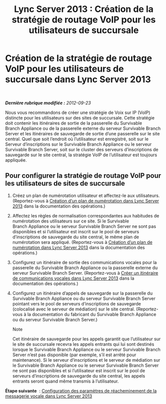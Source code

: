 ﻿---
title: 'Lync Server 2013 : Création de la stratégie de routage VoIP pour les utilisateurs de succursale'
TOCTitle: Création de la stratégie de routage VoIP pour les utilisateurs de succursale
ms:assetid: 10deca9f-f870-4a42-b25d-e4fc53108658
ms:mtpsurl: https://technet.microsoft.com/fr-fr/library/Gg398196(v=OCS.15)
ms:contentKeyID: 49296290
ms.date: 05/20/2016
mtps_version: v=OCS.15
ms.translationtype: HT
---

# Création de la stratégie de routage VoIP pour les utilisateurs de succursale dans Lync Server 2013

 

_**Dernière rubrique modifiée :** 2012-09-23_

Nous vous recommandons de créer une stratégie de Voix sur IP (VoIP) distincte pour les utilisateurs sur des sites de succursale. Cette stratégie doit contenir les itinéraires de sortie de la passerelle du Survivable Branch Appliance ou de la passerelle externe du serveur Survivable Branch Server et les itinéraires de sauvegarde de sortie d’une passerelle sur le site central. Quel que soit l’endroit où l’utilisateur est enregistré, soit sur le Serveur d’inscriptions sur le Survivable Branch Appliance ou le serveur Survivable Branch Server, soit sur le cluster des serveurs d’inscriptions de sauvegarde sur le site central, la stratégie VoIP de l’utilisateur est toujours appliquée.

## Pour configurer la stratégie de routage VoIP pour les utilisateurs de sites de succursale

1.  Créez un plan de numérotation utilisateur et affectez-le aux utilisateurs. (Reportez-vous à [Création d’un plan de numérotation dans Lync Server 2013](lync-server-2013-create-a-dial-plan.md) dans la documentation des opérations.)

2.  Affectez les règles de normalisation correspondantes aux habitudes de numérotation des utilisateurs sur ce site. Si le Survivable Branch Appliance ou le serveur Survivable Branch Server ne sont pas disponibles et si l’utilisateur est inscrit sur le pool de serveurs d’inscriptions de sauvegarde du site central, le même plan de numérotation sera appliqué. (Reportez-vous à [Création d’un plan de numérotation dans Lync Server 2013](lync-server-2013-create-a-dial-plan.md) dans la documentation des opérations.)

3.  Configurez un itinéraire de sortie des communications vocales pour la passerelle du Survivable Branch Appliance ou la passerelle externe du serveur Survivable Branch Server. (Reportez-vous à [Créer un itinéraire de communications vocales dans Lync Server 2013](lync-server-2013-create-a-voice-route.md) dans la documentation des opérations.)

4.  Configurez un itinéraire d’appels de sauvegarde sur la passerelle du Survivable Branch Appliance ou du serveur Survivable Branch Server pointant vers le pool de serveurs d’inscriptions de sauvegarde (colocalisé avec le serveur de médiation) sur le site central. (Reportez-vous à la documentation du fabricant du Survivable Branch Appliance ou du serveur Survivable Branch Server.)
    
    > [!note]  
    > Cet itinéraire de sauvegarde pour les appels garantit que l’utilisateur sur le site de succursale recevra les appels entrants qui lui sont destinés lorsque le Survivable Branch Appliance ou le serveur Survivable Branch Server n’est pas disponible (par exemple, s’il est arrêté pour maintenance). Si le serveur d’inscriptions et le serveur de médiation sur le Survivable Branch Appliance ou le serveur Survivable Branch Server ne sont pas disponibles et si l’utilisateur est inscrit sur le pool de serveurs d’inscriptions de sauvegarde du site central, les appels entrants seront quand même transmis à l’utilisateur.

**Étape suivante**  : [Configuration des paramètres de réacheminement de la messagerie vocale dans Lync Server 2013](lync-server-2013-configure-voice-mail-rerouting-settings.md)


